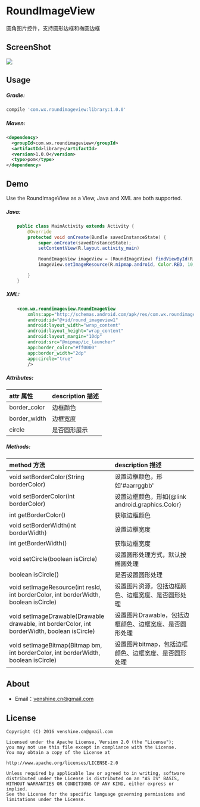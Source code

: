 # RoundImageView
圆角图片控件，支持圆形边框和椭圆边框

ScreenShot
--
![](https://github.com/venshine/RoundImageView/blob/master/screenshot/screenshot.png)

Usage
--
##### Gradle:
```groovy
compile 'com.wx.roundimageview:library:1.0.0'
```

##### Maven:
```xml
<dependency>
  <groupId>com.wx.roundimageview</groupId>
  <artifactId>library</artifactId>
  <version>1.0.0</version>
  <type>pom</type>
</dependency>
```


Demo
--
Use the RoundImageView as a View, Java and XML are both supported.

##### Java:
```Java
    public class MainActivity extends Activity {
        @Override
        protected void onCreate(Bundle savedInstanceState) {
            super.onCreate(savedInstanceState);
            setContentView(R.layout.activity_main)

            RoundImageView imageView = (RoundImageView) findViewById(R.id.round_imageview);
            imageView.setImageResource(R.mipmap.android, Color.RED, 10, true);

        }
    }
```

##### XML:
```xml
    <com.wx.roundimageview.RoundImageView
        xmlns:app="http://schemas.android.com/apk/res/com.wx.roundimageview.demo"
        android:id="@+id/round_imageview1"
        android:layout_width="wrap_content"
        android:layout_height="wrap_content"
        android:layout_margin="10dp"
        android:src="@mipmap/ic_launcher"
        app:border_color="#ff0000"
        app:border_width="2dp"
        app:circle="true"
        />
```

##### Attributes:
| attr 属性          | description 描述 |
|:---				 |:---|
| border_color  	     | 边框颜色 |
| border_width  	     |边框宽度 |
| circle	 	 | 是否圆形展示 |


##### Methods:
| method 方法          | description 描述 |
|:---				 |:---|
| void setBorderColor(String borderColor)  	     | 设置边框颜色，形如'#aarrggbb' |
| void setBorderColor(int borderColor) 	     |设置边框颜色，形如{@link android.graphics.Color} |
| int getBorderColor()	 	 | 获取边框颜色 |
| void setBorderWidth(int borderWidth)  	     | 设置边框宽度 |
| int getBorderWidth() 	     |获取边框宽度 |
| void setCircle(boolean isCircle)	 	 | 设置圆形处理方式，默认按椭圆处理 |
| boolean isCircle()  	     |是否设置圆形处理 |
| void setImageResource(int resId, int borderColor, int borderWidth, boolean isCircle)	 	 | 设置图片资源，包括边框颜色、边框宽度、是否圆形处理 |
| void setImageDrawable(Drawable drawable, int borderColor, int borderWidth, boolean isCircle) 	     |设置图片Drawable，包括边框颜色、边框宽度、是否圆形处理 |
| void setImageBitmap(Bitmap bm, int borderColor, int borderWidth, boolean isCircle)	 	 | 设置图片bitmap，包括边框颜色、边框宽度、是否圆形处理 |


About
--
* Email：venshine.cn@gmail.com

License
--
    Copyright (C) 2016 venshine.cn@gmail.com

    Licensed under the Apache License, Version 2.0 (the "License");
    you may not use this file except in compliance with the License.
    You may obtain a copy of the License at

    http://www.apache.org/licenses/LICENSE-2.0

    Unless required by applicable law or agreed to in writing, software
    distributed under the License is distributed on an "AS IS" BASIS,
    WITHOUT WARRANTIES OR CONDITIONS OF ANY KIND, either express or implied.
    See the License for the specific language governing permissions and
    limitations under the License.

